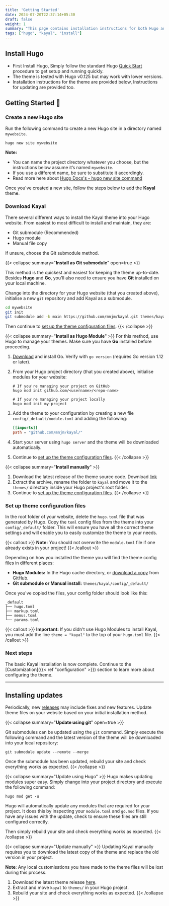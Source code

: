 ```yaml
---
title: 'Getting Started'
date: 2024-07-20T22:37:14+05:30
draft: false
weight: 1
summary: "This page contains installation instructions for both Hugo and Kayal, as well as instructions for future updates."
tags: ["hugo", "kayal", "install"]
---
```


## Install Hugo

- First Install Hugo, Simply follow the standard Hugo [Quick Start](https://gohugo.io/getting-started/quick-start/) procedure to get setup and running quickly.
- The theme is tested with Hugo v0.125 but may work with lower versions.
- Installation instructions for the theme are provided below, Instructions for updating are provided too.

## Getting Started 🚀

### Create a new Hugo site

Run the following command to create a new Hugo site in a directory named `mywebsite`.
```bash
hugo new site mywebsite
```
**Note:**
- You can name the project directory whatever you choose, but the instructions below assume it’s named `mywebsite`.
- If you use a different name, be sure to substitute it accordingly.
- Read more here about [Hugo Docs's - hugo new site command](https://gohugo.io/commands/hugo_new_site/#synopsis)

Once you've created a new site, follow the steps below to add the **Kayal** theme.

### Download Kayal

There several different ways to install the Kayal theme into your Hugo website. From easiest to most difficult to install and maintain, they are:

- Git submodule (Recommended)
- Hugo module
- Manual file copy

If unsure, choose the Git submodule method.

{{< collapse summary="<b>Install as Git submodule</b>" open=true >}}

This method is the quickest and easiest for keeping the theme up-to-date. Besides **Hugo** and **Go**, you'll also need to ensure you have **Git** installed on your local machine.

Change into the directory for your Hugo website (that you created above), initialise a new `git` repository and add Kayal as a submodule.

```bash
cd mywebsite
git init
git submodule add -b main https://github.com/mnjm/kayal.git themes/kayal --depth 1
```

Then continue to [set up the theme configuration files](#set-up-theme-configuration-files).
{{< /collapse >}}

{{< collapse summary="<b>Install as Hugo Module</b>" >}}
For this method, use Hugo to manage your themes. Make sure you have **Go** installed before proceeding.

1. [Download](https://golang.org/dl/) and install Go. Verify with `go version` (requires Go version 1.12 or later).
2. From your Hugo project directory (that you created above), initialise modules for your website:

   ```shell
   # If you're managing your project on GitHub
   hugo mod init github.com/<username>/<repo-name>

   # If you're managing your project locally
   hugo mod init my-project
   ```

3. Add the theme to your configuration by creating a new file `config/_default/module.toml` and adding the following:

   ```toml
   [[imports]]
   path = "github.com/mnjm/kayal/"
   ```

4. Start your server using `hugo server` and the theme will be downloaded automatically.
5. Continue to [set up the theme configuration files](#set-up-theme-configuration-files).
{{< /collapse >}}

{{< collapse summary="<b>Install manually</b>" >}}

1. Download the latest release of the theme source code. Download [link](https://github.com/mnjm/kayal/releases/latest)
2. Extract the archive, rename the folder to `kayal` and move it to the `themes/` directory inside your Hugo project's root folder.
3. Continue to [set up the theme configuration files](#set-up-theme-configuration-files).
{{< /collapse >}}

### Set up theme configuration files

In the root folder of your website, delete the `hugo.toml` file that was generated by Hugo. Copy the `toml` config files from the theme into your `config/_default/` folder. This will ensure you have all the correct theme settings and will enable you to easily customize the theme to your needs.

{{< callout >}}
**Note:** You should not overwrite the `module.toml` file if one already exists in your project!
{{< /callout >}}

Depending on how you installed the theme you will find the theme config files in different places:

- **Hugo Modules:** In the Hugo cache directory, or [download a copy](https://github.com/mnjm/kayal/tree/main/config/_default) from GitHub.
- **Git submodule or Manual install:** `themes/kayal/config/_default/`

Once you've copied the files, your config folder should look like this:

```text
_default
├── hugo.toml
├── markup.toml
├── menus.toml
└── params.toml
```

{{< callout >}}
**Important:** If you didn't use Hugo Modules to install Kayal, you must add the line `theme = "kayal"` to the top of your `hugo.toml` file.
{{< /callout >}}

### Next steps

The basic Kayal installation is now complete. Continue to the [Customization]({{< ref "configuration" >}}) section to learn more about configuring the theme.

---

## Installing updates

Periodically, new [releases](https://github.com/mnjm/kayal/releases) may include fixes and new features. Update theme files on your website based on your initial installation method.

{{< collapse summary="<b>Update using git</b>" open=true >}}

Git submodules can be updated using the `git` command. Simply execute the following command and the latest version of the theme will be downloaded into your local repository:

```shell
git submodule update --remote --merge
```

Once the submodule has been updated, rebuild your site and check everything works as expected.
{{< /collapse >}}

{{< collapse summary="Update using Hugo" >}}
Hugo makes updating modules super easy. Simply change into your project directory and execute the following command:

```shell
hugo mod get -u
```

Hugo will automatically update any modules that are required for your project. It does this by inspecting your `module.toml` and `go.mod` files. If you have any issues with the update, check to ensure these files are still configured correctly.

Then simply rebuild your site and check everything works as expected.
{{< /collapse >}}

{{< collapse summary="Update manually" >}}
Updating Kayal manually requires you to download the latest copy of the theme and replace the old version in your project.

**Note**: Any local customisations you have made to the theme files will be lost during this process.

1. Download the latest theme release [here](https://github.com/mnjm/kayal/releases/latest).
2. Extract and move `kayal` to `themes/` in your Hugo project.
3. Rebuild your site and check everything works as expected.
{{< /collapse >}}
